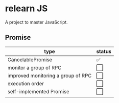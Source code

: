 # relearn JS

A project to master JavaScript.

## Promise

| type                               | status |
| ---------------------------------- | ------ |
| CancelablePromise                  | ✅      |
| monitor a group of RPC             | ⬜️      |
| improved monitoring a group of RPC | ⬜️      |
| execution order                    | ⬜️      |
| self-implemented Promise           | ⬜️      |
|                                    |        |

